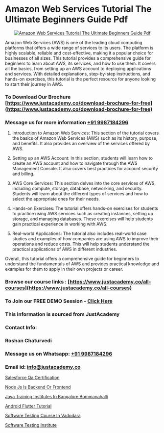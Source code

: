 # Amazon Web Services Tutorial The Ultimate Beginners Guide Pdf

<p align="center">
  <a href="https://justacademy.co/course-detail/microsoft-azure-training">
    <img src="https://justacademy.co/storage2/course_image/1708336833_course_image.png" alt="Amazon Web Services Tutorial The Ultimate Beginners Guide Pdf">
  </a>
</p>


Amazon Web Services (AWS) is one of the leading cloud computing platforms that offers a wide range of services to its users. The platform is highly scalable, reliable and cost-effective, making it a popular choice for businesses of all sizes. This tutorial provides a comprehensive guide for beginners to learn about AWS, its services, and how to use them. It covers all the basics, from setting up an AWS account to deploying applications and services. With detailed explanations, step-by-step instructions, and hands-on exercises, this tutorial is the perfect resource for anyone looking to start their journey in AWS.
### To Download Our Brochure [https://www.justacademy.co/download-brochure-for-free](https://www.justacademy.co/download-brochure-for-free)
### Message us for more information [+91 9987184296](https://api.whatsapp.com/send?phone=919987184296)
1) Introduction to Amazon Web Services: This section of the tutorial covers the basics of Amazon Web Services (AWS) such as its history, purpose, and benefits. It also provides an overview of the services offered by AWS.

2) Setting up an AWS Account: In this section, students will learn how to create an AWS account and how to navigate through the AWS Management Console. It also covers best practices for account security and billing.

3) AWS Core Services: This section delves into the core services of AWS, including compute, storage, database, networking, and security. Students will learn about the different types of services and how to select the appropriate ones for their needs.

4) Hands-on Exercises: The tutorial offers hands-on exercises for students to practice using AWS services such as creating instances, setting up storage, and managing databases. These exercises will help students gain practical experience in working with AWS.

5) Real-world Applications: The tutorial also includes real-world case studies and examples of how companies are using AWS to improve their operations and reduce costs. This will help students understand the practical applications of AWS in different industries.

Overall, this tutorial offers a comprehensive guide for beginners to understand the fundamentals of AWS and provides practical knowledge and examples for them to apply in their own projects or career.

### Browse our course links : [https://www.justacademy.co/all-courses](https://www.justacademy.co/all-courses) 
### To Join our FREE DEMO Session - [Click Here](https://www.justacademy.co/register-for-course-demo)


### This information is sourced from JustAcademy
### Contact Info:
### Roshan Chaturvedi
### Message us on Whatsapp: [+91 9987184296](https://api.whatsapp.com/send?phone=919987184296)
### Email id: [info@justacademy.co](mailto:info@justacademy.co)
                
[Salesforce Qa Certification](https://www.linkedin.com/pulse/salesforce-qa-certification-justacademy-manchester-2sckf?trackingId=Ts28jYg7FvoxlZ4IHlw43g%3D%3D&lipi=urn%3Ali%3Apage%3Ad_flagship3_company_admin%3BRPj7cFFBTbicPRo%2F8FQZQw%3D%3D)

[Node Js Is Backend Or Frontend](https://www.linkedin.com/pulse/node-js-backend-frontend-justacademy-las-vegas-2lfjf?trackingId=S7nOPIK0VFKDin3lQK7u9Q%3D%3D&lipi=urn%3Ali%3Apage%3Ad_flagship3_company_admin%3B72drtJzFRpOZi%2BIA7t6Uhg%3D%3D)

[Java Training Institutes In Bangalore Bommanahalli](https://medium.com/@kamblerajas684/java-training-institutes-in-bangalore-bommanahalli-31356de8a8f5)

[Android Flutter Tutorial](https://medium.com/@justacademytraining/android-flutter-tutorial-38ee368813d2)

[Software Testing Course In Vadodara](https://justacademyin.github.io/justacademy/software-testing-course-in-vadodara)

[Software Testing Institute](https://justacademyin.github.io/justacademy/software-testing-institute)

